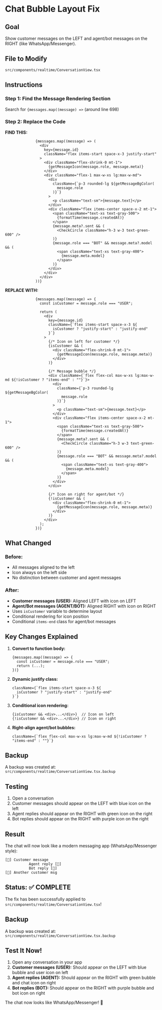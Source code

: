 # Chat Bubble Layout Fix

## Goal
Show customer messages on the LEFT and agent/bot messages on the RIGHT (like WhatsApp/Messenger).

## File to Modify
`src/components/realtime/ConversationView.tsx`

## Instructions

### Step 1: Find the Message Rendering Section
Search for `{messages.map((message) =>` (around line 698)

### Step 2: Replace the Code

**FIND THIS:**
```tsx
              {messages.map((message) => (
                <div
                  key={message.id}
                  className="flex items-start space-x-3 justify-start"
                >
                  <div className="flex-shrink-0 mt-1">
                    {getMessageIcon(message.role, message.meta)}
                  </div>
                  <div className="flex-1 max-w-xs lg:max-w-md">
                    <div
                      className={`p-3 rounded-lg ${getMessageBgColor(
                        message.role
                      )}`}
                    >
                      <p className="text-sm">{message.text}</p>
                    </div>
                    <div className="flex items-center space-x-2 mt-1">
                      <span className="text-xs text-gray-500">
                        {formatTime(message.createdAt)}
                      </span>
                      {message.meta?.sent && (
                        <CheckCircle className="h-3 w-3 text-green-600" />
                      )}
                      {message.role === "BOT" && message.meta?.model && (
                        <span className="text-xs text-gray-400">
                          {message.meta.model}
                        </span>
                      )}
                    </div>
                  </div>
                </div>
              ))}
```

**REPLACE WITH:**
```tsx
              {messages.map((message) => {
                const isCustomer = message.role === "USER";
                
                return (
                  <div
                    key={message.id}
                    className={`flex items-start space-x-3 ${
                      isCustomer ? "justify-start" : "justify-end"
                    }`}
                  >
                    {/* Icon on left for customer */}
                    {isCustomer && (
                      <div className="flex-shrink-0 mt-1">
                        {getMessageIcon(message.role, message.meta)}
                      </div>
                    )}
                    
                    {/* Message bubble */}
                    <div className={`flex flex-col max-w-xs lg:max-w-md ${!isCustomer ? "items-end" : ""}`}>
                      <div
                        className={`p-3 rounded-lg ${getMessageBgColor(
                          message.role
                        )}`}
                      >
                        <p className="text-sm">{message.text}</p>
                      </div>
                      <div className="flex items-center space-x-2 mt-1">
                        <span className="text-xs text-gray-500">
                          {formatTime(message.createdAt)}
                        </span>
                        {message.meta?.sent && (
                          <CheckCircle className="h-3 w-3 text-green-600" />
                        )}
                        {message.role === "BOT" && message.meta?.model && (
                          <span className="text-xs text-gray-400">
                            {message.meta.model}
                          </span>
                        )}
                      </div>
                    </div>
                    
                    {/* Icon on right for agent/bot */}
                    {!isCustomer && (
                      <div className="flex-shrink-0 mt-1">
                        {getMessageIcon(message.role, message.meta)}
                      </div>
                    )}
                  </div>
                );
              })}
```

## What Changed

### Before:
- All messages aligned to the left
- Icon always on the left side
- No distinction between customer and agent messages

### After:
- **Customer messages (USER):** Aligned LEFT with icon on LEFT
- **Agent/Bot messages (AGENT/BOT):** Aligned RIGHT with icon on RIGHT
- Uses `isCustomer` variable to determine layout
- Conditional rendering for icon position
- Conditional `items-end` class for agent/bot messages

## Key Changes Explained

1. **Convert to function body:**
   ```tsx
   {messages.map((message) => {
     const isCustomer = message.role === "USER";
     return (...);
   })}
   ```

2. **Dynamic justify class:**
   ```tsx
   className={`flex items-start space-x-3 ${
     isCustomer ? "justify-start" : "justify-end"
   }`}
   ```

3. **Conditional icon rendering:**
   ```tsx
   {isCustomer && <div>...</div>}  // Icon on left
   {!isCustomer && <div>...</div>} // Icon on right
   ```

4. **Right-align agent/bot bubbles:**
   ```tsx
   className={`flex flex-col max-w-xs lg:max-w-md ${!isCustomer ? "items-end" : ""}`}
   ```

## Backup
A backup was created at: `src/components/realtime/ConversationView.tsx.backup`

## Testing

1. Open a conversation
2. Customer messages should appear on the LEFT with blue icon on the left
3. Agent replies should appear on the RIGHT with green icon on the right  
4. Bot replies should appear on the RIGHT with purple icon on the right

## Result

The chat will now look like a modern messaging app (WhatsApp/Messenger style):

```
[👤] Customer message          
           Agent reply [💬]
           Bot reply [🤖]
[👤] Another customer msg
```

## Status: ✅ COMPLETE

The fix has been successfully applied to `src/components/realtime/ConversationView.tsx`!

## Backup
A backup was created at: `src/components/realtime/ConversationView.tsx.backup`

## Test It Now!

1. Open any conversation in your app
2. **Customer messages (USER):** Should appear on the LEFT with blue bubble and user icon on left
3. **Agent replies (AGENT):** Should appear on the RIGHT with green bubble and chat icon on right
4. **Bot replies (BOT):** Should appear on the RIGHT with purple bubble and bot icon on right

The chat now looks like WhatsApp/Messenger! 🎉
